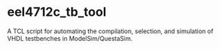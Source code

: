 # eel4712c_tb_tool
A TCL script for automating the compilation, selection, and simulation of VHDL testbenches in ModelSim/QuestaSim.
